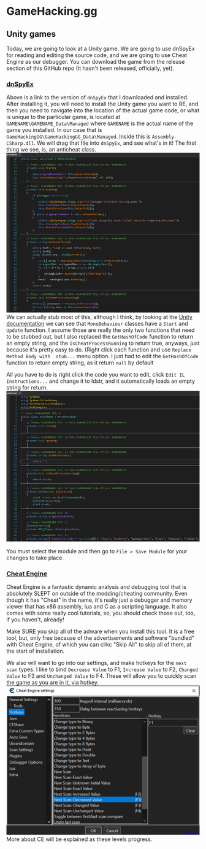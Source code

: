 # GameHacking.gg

## Unity games
Today, we are going to look at a Unity game. We are going to use dnSpyEx for reading and editing the source code, and we are 
going to use Cheat Engine as our debugger. You can download the game from the release section of this GitHub repo (It hasn't
been released, officially, yet).  

### [dnSpyEx](https://github.com/dnSpyEx/dnSpy/releases)
Above is a link to the version of `dnSpyEx` that I downloaded and installed. After installing it, you will need to install 
the Unity game you want to RE, and then you need to navigate into the location of the actual game code, or what is unique 
to the particular game, is located at `GAMENAME\GAMENAME_Data\Managed` where `GAMENAME` is the actual name of the game you
installed. In our case that is `GameHackingGG\GameHackingGG_Data\Managed`.  Inside this is `Assembly-CSharp.dll`. We will 
drag that file into `dnSpyEx`, and see what's in it! The first thing we see, is, an anticheat class.
<br/>
<img alt="Level 4 DNSpy" src="L0 dnSpy anticheat.png" title="DNSpy IL COde" />
<br/>
We can actually stub most of this, although I think, by looking at the [Unity documentation](https://docs.unity3d.com/ScriptReference/MonoBehaviour.html)
we can see that `MonoBehaviour` classes have a `Start` and `Update` function. I assume those are really the only two functions
that need to be stubbed out, but I also replaced the `GetHashOfCode` function to return an empty string, and the `IsCheatProcessRunning`
to return true, anyways, just because it's pretty easy to do. (Right click each function and use `Replace Method Body with 
stub...` menu option. I just had to edit the `GetHashOfCode` function to return empty string, as it return `null` by default

All you have to do is right click the code you want to edit, click `Edit IL Instructions...` and change it to ldstr, and 
it automatically loads an empty string for return.
<br/>
<img alt="Level 4 DNSpy" src="L0 dnSpy anticheat stubbed.png" title="DNSpy IL COde" />
<br/>

You must select the module and then go to `File > Save Module` for your changes to take place.

### [Cheat Engine](https://www.cheatengine.org/)
Cheat Engine is a fantastic dynamic analysis and debugging tool that is absolutely SLEPT on outside of the modding/cheating 
community. Even though it has "Cheat" in the name, it's really just a debugger and memory viewer that has x86 assembly,
lua and C as a scripting language. It also comes with some really cool tutorials, so, you should check those out, too, if
you haven't, already! 

Make SURE you skip all of the adware when you install this tool. It is a free tool, but, only free because of the advertisements
and software "bundled" with Cheat Engine, of which you can clikc "Skip All" to skip all of them, at the start of installation.

We also will want to go into our settings, and make hotkeys for the `next scan` types. I like to bind `Decrease Value` to
F1, `Increase Value` to F2, `Changed Value` to F3 and `Unchanged Value` to F4. These will allow you to quickly scan the game
as you are in it, via hotkey.
<br/>
<img alt="CE Settings" src="L0 CE Settings.png" title="CE Settings" />
<br/>
More about CE will be explained as these levels progress.
